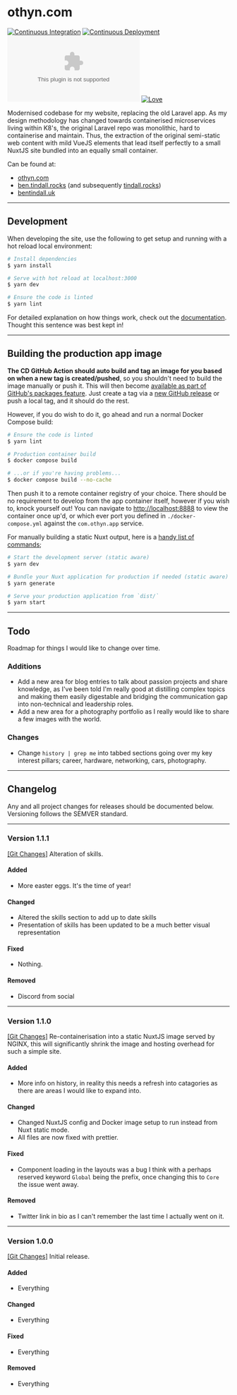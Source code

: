 # othyn.com

[![Continuous Integration](https://github.com/othyn/othyn.com/actions/workflows/ci.yml/badge.svg)](https://github.com/othyn/othyn.com/actions/workflows/ci.yml)
[![Continuous Deployment](https://github.com/othyn/othyn.com/actions/workflows/cd.yml/badge.svg)](https://github.com/othyn/othyn.com/actions/workflows/cd.yml)
[![GitHub license](https://img.shields.io/github/license/othyn/othyn.com)](https://github.com/othyn/othyn.com/blob/main/LICENSE)
[![Love](https://img.shields.io/badge/built%20with-love-red)](https://img.shields.io/badge/built%20with-love-red)

Modernised codebase for my website, replacing the old Laravel app. As my design methodology has changed towards containerised microservices living within K8's, the original Laravel repo was monolithic, hard to containerise and maintain. Thus, the extraction of the original semi-static web content with mild VueJS elements that lead itself perfectly to a small NuxtJS site bundled into an equally small container.

Can be found at:

- [othyn.com](https://othyn.com/)
- [ben.tindall.rocks](https://ben.tindall.rocks/) (and subsequently [tindall.rocks](https://tindall.rocks/))
- [bentindall.uk](https://bentindall.uk/)

---

## Development

When developing the site, use the following to get setup and running with a hot reload local environment:

```bash
# Install dependencies
$ yarn install

# Serve with hot reload at localhost:3000
$ yarn dev

# Ensure the code is linted
$ yarn lint
```

For detailed explanation on how things work, check out the [documentation](https://nuxtjs.org). Thought this sentence was best kept in!

---

## Building the production app image

**The CD GitHub Action should auto build and tag an image for you based on when a new tag is created/pushed**, so you shouldn't need to build the image manually or push it. This will then become [available as part of GitHub's packages feature](https://github.com/othyn/othyn.com/pkgs/container/othyn.com). Just create a tag via a [new GitHub release](https://github.com/othyn/othyn.com/releases) or push a local tag, and it should do the rest.

However, if you do wish to do it, go ahead and run a normal Docker Compose build:

```bash
# Ensure the code is linted
$ yarn lint

# Production container build
$ docker compose build

# ...or if you're having problems...
$ docker compose build --no-cache
```

Then push it to a remote container registry of your choice. There should be no requirement to develop from the app container itself, however if you wish to, knock yourself out! You can navigate to [http://localhost:8888](http://localhost:8888) to view the container once up'd, or which ever port you defined in `./docker-compose.yml` against the `com.othyn.app` service.

For manually building a static Nuxt output, here is a [handy list of commands](https://nuxtjs.org/announcements/going-full-static/#commands);

```bash
# Start the development server (static aware)
$ yarn dev

# Bundle your Nuxt application for production if needed (static aware) and export your application to static HTML in `dist/` directory
$ yarn generate

# Serve your production application from `dist/`
$ yarn start
```

---

## Todo

Roadmap for things I would like to change over time.

### Additions

- Add a new area for blog entries to talk about passion projects and share knowledge, as I've been told I'm really good at distilling complex topics and making them easily digestable and bridging the communication gap into non-technical and leadership roles.
- Add a new area for a photography portfolio as I really would like to share a few images with the world.

### Changes

- Change `history | grep me` into tabbed sections going over my key interest pillars; career, hardware, networking, cars, photography.

---

## Changelog

Any and all project changes for releases should be documented below. Versioning follows the SEMVER standard.

---

### Version 1.1.1

[[Git Changes]](https://github.com/othyn/othyn.com/compare/v1.1.0...v1.1.1) Alteration of skills.

#### Added

- More easter eggs. It's the time of year!

#### Changed

- Altered the skills section to add up to date skills
- Presentation of skills has been updated to be a much better visual representation

#### Fixed

- Nothing.

#### Removed

- Discord from social

---

### Version 1.1.0

[[Git Changes]](https://github.com/othyn/othyn.com/compare/v1.0.0...v1.1.0) Re-containerisation into a static NuxtJS image served by NGINX, this will significantly shrink the image and hosting overhead for such a simple site.

#### Added

- More info on history, in reality this needs a refresh into catagories as there are areas I would like to expand into.

#### Changed

- Changed NuxtJS config and Docker image setup to run instead from Nuxt static mode.
- All files are now fixed with prettier.

#### Fixed

- Component loading in the layouts was a bug I think with a perhaps reserved keyword `Global` being the prefix, once changing this to `Core` the issue went away.

#### Removed

- Twitter link in bio as I can't remember the last time I actually went on it.

---

### Version 1.0.0

[[Git Changes]](https://github.com/othyn/othyn.com/compare/v1.0.0-beta.1...v1.0.0) Initial release.

#### Added

- Everything

#### Changed

- Everything

#### Fixed

- Everything

#### Removed

- Everything
